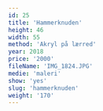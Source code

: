 ```yaml
---
id: 25
title: 'Hammerknuden'
height: 46
width: 55
method: 'Akryl på lærred'
year: 2018
price: '2000'
fileName: 'IMG_1824.JPG'
medie: 'maleri'
show: 'yes'
slug: 'hammerknuden'
weight: '170'
---
```

